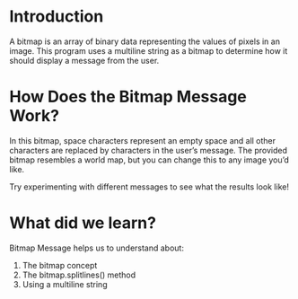 # Introduction
A bitmap is an array of binary data representing the values of pixels in an image. This program uses a multiline string as a bitmap to determine how it should display a message from the user.

# How Does the Bitmap Message Work?
In this bitmap, space characters represent an empty space and all other characters are replaced by characters in the user’s message. The provided bitmap resembles a world map, but you can change this to any image you’d like.

Try experimenting with different messages to see what the results look like!

# What did we learn?
Bitmap Message helps us to understand about:

1. The bitmap concept
2. The bitmap.splitlines() method
3. Using a multiline string
